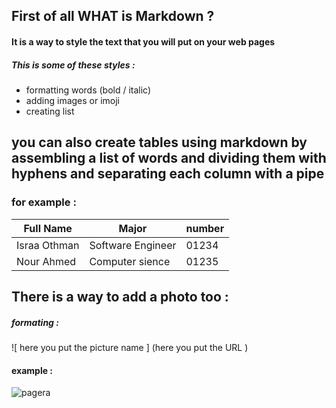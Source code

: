 
## First of all WHAT is Markdown ?
#### It is a way to style the text that you will put on your web pages 
##### This is some of these styles : 
- formatting words (bold / italic)
- adding images or imoji 
- creating list

## you can also create tables using markdown by assembling a list of words and dividing them with hyphens and separating each column with a pipe 
### for example :

Full Name  | Major | number  
------------ | ------------- | -------------
Israa Othman | Software Engineer | 01234
Nour Ahmed | Computer sience | 01235

## There is a way to add a photo too :
##### formating : 

![ here you put the picture name ] (here you put the URL )

#### example :
![pagera](https://d17fnq9dkz9hgj.cloudfront.net/breed-uploads/2018/08/American-Bobtail_Black-1.jpg?bust=1538149164)
